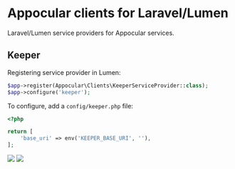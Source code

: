 # Appocular clients for Laravel/Lumen

Laravel/Lumen service providers for Appocular services.

## Keeper

Registering service provider in Lumen:
``` php
$app->register(Appocular\Clients\KeeperServiceProvider::class);
$app->configure('keeper');
```

To configure, add a `config/keeper.php` file:

``` php
<?php

return [
    'base_uri' => env('KEEPER_BASE_URI', ''),
];
```

[![](https://img.shields.io/travis/com/appocular/clients-laravel.svg?style=for-the-badge)](https://travis-ci.com/appocular/clients-laravel)
[![](https://img.shields.io/codecov/c/github/appocular/clients-laravel.svg)](https://codecov.io/gh/appocular/keeper-laravel)
